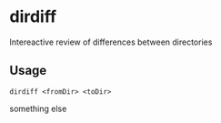 # dirdiff

Intereactive review of differences between directories

## Usage

```
dirdiff <fromDir> <toDir>
```

something else